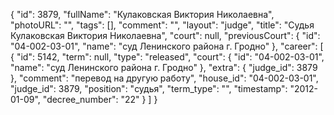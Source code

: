 {
    "id": 3879,
    "fullName": "Кулаковская Виктория Николаевна",
    "photoURL": "",
    "tags": [],
    "comment": "",
    "layout": "judge",
    "title": "Судья Кулаковская Виктория Николаевна",
    "court": null,
    "previousCourt": {
        "id": "04-002-03-01",
        "name": "суд Ленинского района г. Гродно"
    },
    "career": [
        {
            "id": 5142,
            "term": null,
            "type": "released",
            "court": {
                "id": "04-002-03-01",
                "name": "суд Ленинского района г. Гродно"
            },
            "extra": {
                "judge_id": 3879
            },
            "comment": "перевод на другую работу",
            "house_id": "04-002-03-01",
            "judge_id": 3879,
            "position": "судья",
            "term_type": "",
            "timestamp": "2012-01-09",
            "decree_number": "22"
        }
    ]
}